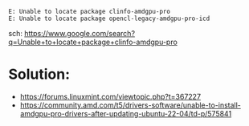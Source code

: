 ```
E: Unable to locate package clinfo-amdgpu-pro
E: Unable to locate package opencl-legacy-amdgpu-pro-icd
```

sch: https://www.google.com/search?q=Unable+to+locate+package+clinfo-amdgpu-pro

# Solution:
- https://forums.linuxmint.com/viewtopic.php?t=367227
- https://community.amd.com/t5/drivers-software/unable-to-install-amdgpu-pro-drivers-after-updating-ubuntu-22-04/td-p/575841
